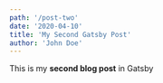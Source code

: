 ```yaml
---
path: '/post-two'
date: '2020-04-10'
title: 'My Second Gatsby Post'
author: 'John Doe'
---
```


This is my **second blog post** in Gatsby